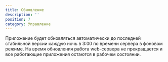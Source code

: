 ```yaml
---
title: Обновление
description: ''
position: 7
category: Управление
---
```


Приложение будет обновляться автоматически до последней стабильной версии каждую ночь в 3:00 по времени сервера в фоновом режиме.
На время обновления работа web-сервера не прекращается и все работающие приложения остаются в рабочем состоянии.
